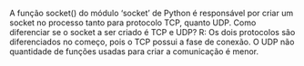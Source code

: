 A função socket() do módulo ‘socket’ de Python é responsável por criar um socket no processo 
tanto para protocolo TCP, quanto UDP. Como diferenciar se o socket a ser criado é TCP e UDP?
    R: Os dois protocolos são diferenciados no começo, pois o TCP possui a fase de conexão. O UDP não quantidade de 
    funções usadas para criar a comunicação é menor.